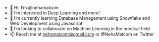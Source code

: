 - 👋 Hi, I’m @nehamalcom
- 👀 I’m interested in Deep Learning and more!
- 🌱 I’m currently learning Database Management using Snowflake and Web Development using Javascript
- 💞️ I’m looking to collaborate on Machine Learning in the medical field
- 📫 Reach me at nehamalcom@gmail.com or @NehaMalcom on Twitter
